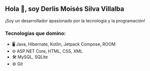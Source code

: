 ## Hola 👋, soy Derlis Moisés Silva Villalba

¡Soy un desarrollador apasionado por la tecnología y la programación!

### Tecnologías que domino:

- 🖥️ Java, Hibernate, Kotlin, Jetpack Compose, ROOM
- 🌐 ASP.NET Core, HTML, CSS, XML
- 🛠️ MySQL, SQLite
- ⚙️ Git
